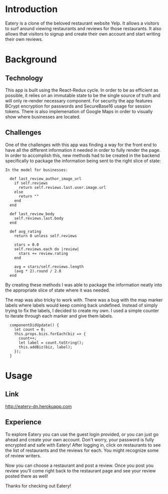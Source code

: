# Introduction
Eatery is a clone of the beloved restaurant website Yelp. It allows a visitors to surf around viewing restaurants and reviews for those restaurants. It also allows that visitors to signup and create their own account and start writing their own reviews.

# Background

## Technology
This app is built using the React-Redux cycle. In order to be as efficient as possible, it relies on an immutable state to be the single source of truth and will only re-render necessary component. For security the app features BCrypt encryption for passwords and SecureBase16 usage for session tokens. There is also implemenation of Google Maps in order to visually show where businesses are located.

## Challenges
One of the challenges with this app was finding a way for the front end to have all the different information it needed in order to fully render the page. In order to accomplish this, new methods had to be created in the backend specifically to package the information being sent to the right slice of state:

```
In the model for businesses:

  def last_review_author_image_url
    if self.reviews
      return self.reviews.last.user.image.url
    else
      return ""
    end
  end

  def last_review_body
    self.reviews.last.body
  end

  def avg_rating
    return 0 unless self.reviews

    stars = 0.0
    self.reviews.each do |review|
      stars += review.rating
    end

    avg = stars/self.reviews.length
    (avg * 2).round / 2.0
  end
```
By creating these methods I was able to package the information neatly into the appropriate slice of state where it was needed.

The map was also tricky to work with. There was a bug with the map marker labels where labels would keep coming back undefined. Instead of simply trying to fix the labels, I decided to create my own. I used a simple counter to iterate through each marker and give them labels.

```
  componentDidUpdate() {
    let count = 0;
    this.props.bizs.forEach(biz => {
      count++;
      let label = count.toString();
      this.addBiz(biz, label);
    });
  }
  ```
# Usage

## Link
http://eatery-dn.herokuapp.com
  
## Experience
To explore Eatery you can use the guest login provided, or you can just go ahead and create your own account. Don't worry, your password is fully encrypted and safe with Eatery! After logging in, click on restaurants to see the list of restaurants and the reviews for each. You might recognize some of review writers.

Now you can choose a restaurant and post a review. Once you post you review you'll come right back to the restaurant page and see your review posted there as well!

Thanks for checking out Eatery!
